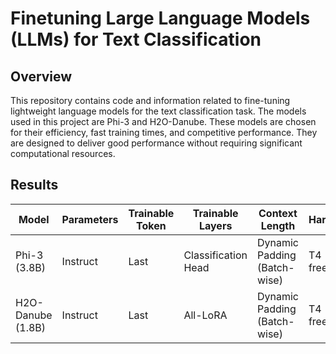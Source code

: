 # Finetuning Large Language Models (LLMs) for Text Classification 

## Overview

This repository contains code and information related to fine-tuning lightweight language models for the text classification task. The models used in this project are Phi-3 and H2O-Danube. These models are chosen for their efficiency, fast training times, and competitive performance. They are designed to deliver good performance without requiring significant computational resources.


## Results
| Model           | Parameters | Trainable Token | Trainable Layers | Context Length          | Hardware         | Training Time | Training Accuracy | Validation Accuracy | Test Accuracy |
|-----------------|------------|-----------------|------------------|-------------------------|------------------|----------------|-------------------|---------------------|---------------|
| Phi-3 (3.8B)    | Instruct   | Last            | Classification Head | Dynamic Padding (Batch-wise) | T4 (Colab free) | 0.63 min       | 99.51%            | 99.32%              | 96.66%        |
| H2O-Danube (1.8B) | Instruct  | Last            | All-LoRA         | Dynamic Padding (Batch-wise) | T4 (Colab free) | 2.76 min       | 99.71%            | 99.32%              | 97.33%        |
